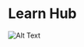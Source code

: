 # Learn Hub


![Alt Text](https://raw.githubusercontent.com/tapanshah13/your-repo-name/main/path-to-assets-folder/your-image.png)
